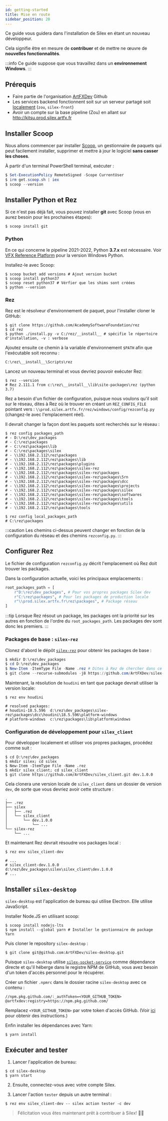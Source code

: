 ```yaml
---
id: getting-started
title: Mise en route
sidebar_position: 20
---
```


Ce guide vous guidera dans l'installation de Silex en étant un nouveau développeur.

Cela signifie être en mesure de **contribuer** et de mettre ne œuvre de **nouvelles fonctionnalités**.

:::info
Ce guide suppose que vous travaillez dans un **environnement Windows**.
:::

## Prérequis

- Faire partie de l'organisation [ArtFXDev](https://github.com/ArtFXDev) Github
- Les services backend fonctionnent soit sur un serveur partagé soit [localement](./Backend) (`zou`, `silex-front`)
- Avoir un compte sur la base pipeline (Zou) en allant sur http://kitsu.prod.silex.artfx.fr

## Installer Scoop

Nous allons commencer par installer [Scoop](https://scoop.sh/), un gestionnaire de paquets qui peut facilement installer, supprimer et mettre à jour le logiciel **sans casser les choses**.

À partir d'un terminal PowerShell terminal, exécuter :

```powershell
$ Set-ExecutionPolicy RemoteSigned -Scope CurrentUser
$ irm get.scoop.sh | iex
$ scoop --version
```

## Installer Python et Rez

Si ce n'est pas déjà fait, vous pouvez installer **git** avec Scoop (vous en aurez besoin pour les prochaines étapes):

```shell
$ scoop install git
```

### Python

En ce qui concerne le pipeline 2021-2022, Python **3.7.x** est nécessaire. Voir [VFX Reference Platform](http://vfxplatform.com/) pour la version Windows Python.

Installez-le avec Scoop:

```shell
$ scoop bucket add versions # Ajout version bucket
$ scoop install python37
$ scoop reset python37 # Vérfier que les shims sont créées
$ python --version
```

### Rez

Rez est le résolveur d'environnement de paquet, pour l'installer cloner le GitHub:

```shell
$ git clone https://github.com/AcademySoftwareFoundation/rez
$ cd rez
$ python ./install.py -v C:/rez/__install__ # spécifie le répertoire d'installation, -v : verbose
```

Ajoutez ensuite ce chemin à la variable d'environnement `$PATH` afin que l'exécutable soit reconnu :

```
C:\rez\__install__\Scripts\rez
```

Lancez un nouveau terminal et vous devriez pouvoir exécuter Rez:

```shell
$ rez --version
# Rez 2.111.1 from c:\rez\__install__\lib\site-packages\rez (python 3.7)
```

Rez a besoin d'un fichier de configuration, puisque nous voulons qu'il soit sur le réseau, dites à Rez où le trouver en créant un `REZ_CONFIG_FILE` pointant vers : `\\prod.silex.artfx.fr/rez/windows/config/rezconfig.py` (changez-le avec l'emplacement réel).

Il devrait changer la façon dont les paquets sont recherchés sur le réseau :

```shell
$ rez config packages_path
# - D:\rez\dev_packages
# - C:\rez\packages
# - C:\rez\packages\lib
# - C:\rez\packages\silex
# - \\192.168.2.112\rez\packages
# - \\192.168.2.112\rez\packages\lib
# - \\192.168.2.112\rez\packages\plugins
# - \\192.168.2.112\rez\packages\silex-rez
# - \\192.168.2.112\rez\packages\silex-rez\packages
# - \\192.168.2.112\rez\packages\silex-rez\packages\5rn
# - \\192.168.2.112\rez\packages\silex-rez\packages\dcc
# - \\192.168.2.112\rez\packages\silex-rez\packages\projects
# - \\192.168.2.112\rez\packages\silex-rez\packages\silex
# - \\192.168.2.112\rez\packages\silex-rez\packages\softwares
# - \\192.168.2.112\rez\packages\silex-rez\packages\tools
# - \\192.168.2.112\rez\packages\silex-rez\packages\utils
# - \\192.168.2.112\rez\packages\tools

$ rez config local_packages_path
# C:\rez\packages
```

:::caution
Les chemins ci-dessus peuvent changer en fonction de la configuration du réseau et des chemins `rezconfig.py`.
:::

## Configurer Rez

Le fichier de configuration `rezconfig.py` décrit l'emplacement où Rez doit trouver les packages.

Dans la configuration actuelle, voici les principaux emplacements :

```python
root_packages_path = [
    r"D:\rez\dev_packages", # Pour vos propres packages Silex dev
    r"C:\rez\packages", # Pour les packages de production locale
    r"\\prod.silex.artfx.fr\rez\packages", # Package réseau
]
```

:::tip
Lorsque Rez résout un package, les packages ont la priorité sur les autres en fonction de l'ordre du `root_packages_path`. Les packages dev sont donc les premiers.
:::

### Packages de base : `silex-rez`

Clonez d'abord le dépôt [`silex-rez`](https://github.com/ArtFXDev/silex-rez) pour obtenir les packages de base :

```powershell
$ mkdir D:\rez\dev_packages
$ cd D:\rez\dev_packages
$ New-Item -ItemType File -Name .rez # Dites à Rez de chercher dans ce répertoire
$ git clone --recurse-submodules -j8 https://github.com/ArtFXDev/silex-rez.git # Cloner récursivement
```

Maintenant, la résolution de `houdini` en tant que package devrait utiliser la version locale:

```shell
$ rez env houdini

# resolved packages:
# houdini-18.5.596  d:\rez\dev_packages\silex-rez\packages\dcc\houdini\18.5.596\platform-windows
# platform-windows  c:\rez\packages\lib\platform\windows
```

### Configuration de développement pour `silex_client`

Pour développer localement et utiliser vos propres packages, procédez comme suit :

```shell
$ cd D:\rez\dev_packages
$ mkdir silex; cd silex
$ New-Item -ItemType File -Name .rez
$ mkdir silex_client; cd silex_client
$ git clone https://github.com/ArtFXDev/silex_client.git dev.1.0.0
```

Cela clonera une version locale de `silex_client` dans un dossier de version `dev`, de sorte que vous devriez avoir cette structure :

```
.
├── .rez
├── silex
│   ├── .rez
│   └── silex_client
│       └── dev.1.0.0
│           └── ...
└── silex-rez
    └── ...
```

Et maintenant Rez devrait résoudre vos packages local :

```shell
$ rez env silex_client-dev

# ...
# silex_client-dev.1.0.0      d:\rez\dev_packages\silex\silex_client\dev.1.0.0
# ...
```

## Installer `silex-desktop`

`silex-desktop` est l'application de bureau qui utilise Electron. Elle utilise JavaScript.

Installer Node.JS en utilisant scoop:

```shell
$ scoop install nodejs-lts
$ npm install --global yarn # Installer le gestionnaire de package Yarn
```

Puis cloner le repository `silex-desktop` :

```shell
$ git clone git@github.com:ArtFXDev/silex-desktop.git
```

Puisque `silex-desktop` utilise [`silex-socket-service`](https://github.com/ArtFXDev/silex-socket-service) comme dépendance directe et qu'il héberge dans le registre NPM de GitHub, vous avez besoin d'un token d'accès personnel pour le récupérer.

Créer un fichier `.npmrc` dans le dossier racine `silex-desktop` avec ce contenu :

```text title="silex-desktop/.npmrc"
//npm.pkg.github.com/:_authToken=<YOUR_GITHUB_TOKEN>
@artfxdev:registry=https://npm.pkg.github.com/
```

Remplacez `<YOUR_GITHUB_TOKEN>` par votre token d'accès GitHub.
(Voir [ici](https://docs.github.com/en/authentication/keeping-your-account-and-data-secure/creating-a-personal-access-token) pour obtenir des instructions.)

Enfin installer les dépendances avec Yarn:

```shell
$ yarn install
```

## Exécuter and tester

1. Lancer l'application de bureau:

```shell
$ cd silex-desktop
$ yarn start
```

2. Ensuite, connectez-vous avec votre compte Silex.

3. Lancer l'action `tester` depuis un autre terminal :

```shell
$ rez env silex_client-dev -- silex action tester -c dev
```

> Félicitation vous êtes maintenant prêt à contribuer à Silex! 🎉🎉
